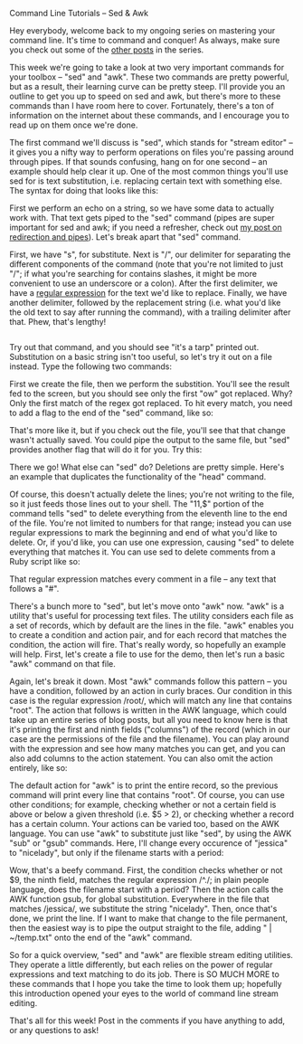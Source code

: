 
Command Line Tutorials &#8211; Sed &#038; Awk

  <div class="post_body">
    <p>Hey everybody, welcome back to my ongoing series on mastering your command line. It&#39;s time to  command and conquer! As always, make sure you check out some of the <a href="http://quickleft.com/blog/command-line-tutorials-tips-tricks">other posts</a> in the series.</p>

<p>This week we&#39;re going to take a look at two very important commands for your toolbox &#8211; &quot;sed&quot; and &quot;awk&quot;. These two commands are pretty powerful, but as a result, their learning curve can be pretty steep. I&#39;ll provide you an outline to get you up to speed on sed and awk, but there&#39;s more to these commands than I have room here to cover. Fortunately, there&#39;s a ton of information on the internet about these commands, and I encourage you to read up on them once we&#39;re done.</p>

<p>The first command we&#39;ll discuss is &quot;sed&quot;, which stands for &quot;stream editor&quot; &#8211; it gives you a nifty way to perform operations on files you&#39;re passing around through pipes. If that sounds confusing, hang on for one second &#8211; an example should help clear it up. One of the most common things you&#39;ll use sed for is text substitution, i.e. replacing certain text with something else. The syntax for doing that looks like this:</p>

<p><script src="https://gist.github.com/3298713.js"> </script></p>

<p>First we perform an echo on a string, so we have some data to actually work with. That text gets piped to the &quot;sed&quot; command (pipes are super important for sed and awk; if you need a refresher, check out <a href="http://quickleft.com/blog/command-line-tutorials-redirection-pipes">my post on redirection and pipes</a>). Let&#39;s break apart that &quot;sed&quot; command.</p>

<p>First, we have &quot;s&quot;, for substitute. Next is &quot;/&quot;, our delimiter for separating the different components of the command (note that you&#39;re not limited to just &quot;/&quot;; if what you&#39;re searching for contains slashes, it might be more convenient to use an underscore or a colon). After the first delimiter, we have a <a href="http://en.wikipedia.org/wiki/Regular_expression">regular expression</a> for the text we&#39;d like to replace. Finally, we have another delimiter, followed by the replacement string (i.e. what you&#39;d like the old text to say after running the command), with a trailing delimiter after that. Phew, that&#39;s lengthy!</p>

<p><img src="/wp-content/uploads/main_15b812a1-526e-45fb-b7fc-d5972d1c8492.jpeg" alt=""></p>

<p>Try out that command, and you should see &quot;it&#39;s a tarp&quot; printed out. Substitution on a basic string isn&#39;t too useful, so let&#39;s try it out on a file instead. Type the following two commands:</p>

<p><script src="https://gist.github.com/3298716.js"> </script></p>

<p>First we create the file, then we perform the substition. You&#39;ll see the result fed to the screen, but you should see only the first &quot;ow&quot; got replaced. Why? Only the first match of the regex got replaced. To hit every match, you need to add a flag to the end of the &quot;sed&quot; command, like so:</p>

<p><script src="https://gist.github.com/3298718.js"> </script></p>

<p>That&#39;s more like it, but if you check out the file, you&#39;ll see that that change wasn&#39;t actually saved. You could pipe the output to the same file, but &quot;sed&quot; provides another flag that will do it for you. Try this:</p>

<p><script src="https://gist.github.com/3298721.js"> </script></p>

<p>There we go! What else can &quot;sed&quot; do? Deletions are pretty simple. Here&#39;s an example that duplicates the functionality of the &quot;head&quot; command.</p>

<p><script src="https://gist.github.com/3298723.js"> </script></p>

<p>Of course, this doesn&#39;t actually delete the lines; you&#39;re not writing to the file, so it just feeds those lines out to your shell. The &quot;11,$&quot; portion of the command tells &quot;sed&quot; to delete everything from the eleventh line to the end of the file. You&#39;re not limited to numbers for that range; instead you can use regular expressions to mark the beginning and end of what you&#39;d like to delete. Or, if you&#39;d like, you can use one expression, causing &quot;sed&quot; to delete everything that matches it. You can use sed to delete comments from a Ruby script like so:</p>

<p><script src="https://gist.github.com/3298725.js"> </script></p>

<p>That regular expression matches every comment in a file &#8211; any text that follows a &quot;#&quot;.</p>

<p>There&#39;s a bunch more to &quot;sed&quot;, but let&#39;s move onto &quot;awk&quot; now. &quot;awk&quot; is a utility that&#39;s useful for processing text files. The utility considers each file as a set of records, which by default are the lines in the file. &quot;awk&quot; enables you to create a condition and action pair, and for each record that matches the condition, the action will fire. That&#39;s really wordy, so hopefully an example will help. First, let&#39;s create a file to use for the demo, then let&#39;s run a basic &quot;awk&quot; command on that file.</p>

<p><script src="https://gist.github.com/3308256.js"> </script></p>

<p>Again, let&#39;s break it down. Most &quot;awk&quot; commands follow this pattern &#8211; you have a condition, followed by an action in curly braces. Our condition in this case is the regular expression /root/, which will match any line that contains &quot;root&quot;. The action that follows is written in the AWK language, which could take up an entire series of blog posts, but all you need to know here is that it&#39;s printing the first and ninth fields (&quot;columns&quot;) of the record (which in our case are the permissions of the file and the filename). You can play around with the expression and see how many matches you can get, and you can also add columns to the action statement. You can also omit the action entirely, like so:</p>

<p><script src="https://gist.github.com/3298730.js"> </script></p>

<p>The default action for &quot;awk&quot; is to print the entire record, so the previous command will print every line that contains &quot;root&quot;. Of course, you can use other conditions; for example, checking whether or not a certain field is above or below a given threshold (i.e. $5 &gt; 2), or checking whether a record has a certain column. Your actions can be varied too, based on the AWK language. You can use &quot;awk&quot; to substitute just like &quot;sed&quot;, by using the AWK &quot;sub&quot; or &quot;gsub&quot; commands. Here, I&#39;ll change every occurence of &quot;jessica&quot; to &quot;nicelady&quot;, but only if the filename starts with a period:</p>

<p><script src="https://gist.github.com/3298735.js"> </script></p>

<p>Wow, that&#39;s a beefy command. First, the condition checks whether or not $9, the ninth field, matches the regular expression /^./; in plain people language, does the filename start with a period? Then the action calls the AWK function gsub, for global substitution. Everywhere in the file that matches /jessica/, we substitute the string &quot;nicelady&quot;. Then, once that&#39;s done, we print the line. If I want to make that change to the file permanent, then the easiest way is to pipe the output straight to the file, adding &quot; | ~/temp.txt&quot; onto the end of the &quot;awk&quot; command.</p>

<p>So for a quick overview, &quot;sed&quot; and &quot;awk&quot; are flexible stream editing utilities. They operate a little differently, but each relies on the power of regular expressions and text matching to do its job. There is SO MUCH MORE to these commands that I hope you take the time to look them up; hopefully this introduction opened your eyes to the world of command line stream editing.</p>

<p>That&#39;s all for this week! Post in the comments if you have anything to add, or any questions to ask!</p>
